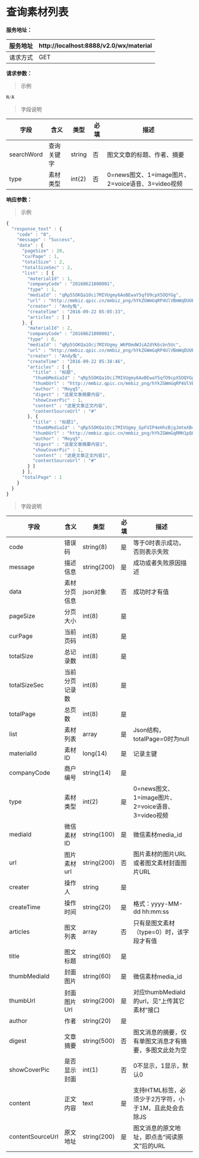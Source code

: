 # 查询素材列表

**服务地址：**

| 服务地址 | http:\/\/localhost:8888\/v2.0\/wx\/material |
| --- | --- |
| 请求方式 | GET |

**请求参数：**

> 示例

```js
N/A
```

> 字段说明

| **字段** | **含义** | **类型** | **必填** | **描述** |
| --- | --- | --- | --- | --- |
| searchWord | 查询关键字 | string | 否 | 图文文章的标题、作者、摘要 |
| type | 素材类型 | int(2) | 否 | 0=news图文、1=image图片、2=voice语音、3=video视频 |

**响应参数：**

> 示例

```js
{
  "response_text" : {
    "code" : "0",
    "message" : "Success",
    "data" : {
      "pageSize" : 20,
      "curPage" : 1,
      "totalSize" : 2,
      "totalSizeSec" : 2,
      "list" : [ {
        "materialId" : 1,
        "companyCode" : "20160621000001",
        "type" : 1,
        "mediaId" : "qRp5SOKQa1Oci7MIVUgmy6AoBEwaY5qfO9cpX5OQYGg",
        "url" : "http://mmbiz.qpic.cn/mmbiz_png/hYkZGWmGqRP4UlVBmWqDUUEEVeTvVhbxTvCAVBzDT3NSS3u8F000MqyBZGWHy0a1uT0us49NfReCcUiab57zribA/0?wx_fmt=png",
        "creater" : "Andy兔",
        "createTime" : "2016-09-22 05:05:33",
        "articles" : [ ]
      }, {
        "materialId" : 2,
        "companyCode" : "20160621000001",
        "type" : 0,
        "mediaId" : "qRp5SOKQa1Oci7MIVUgmy_W6POmdW3iAZdYK6cbn5Uc",
        "url" : "http://mmbiz.qpic.cn/mmbiz_png/hYkZGWmGqRP4UlVBmWqDUUEEVeTvVhbxTvCAVBzDT3NSS3u8F000MqyBZGWHy0a1uT0us49NfReCcUiab57zribA/0?wx_fmt=png",
        "creater" : "Andy兔",
        "createTime" : "2016-09-22 05:38:46",
        "articles" : [ {
          "title" : "标题",
          "thumbMediaId" : "qRp5SOKQa1Oci7MIVUgmy6AoBEwaY5qfO9cpX5OQYGg",
          "thumbUrl" : "http://mmbiz.qpic.cn/mmbiz_png/hYkZGWmGqRP4UlVBmWqDUUEEVeTvVhbxTvCAVBzDT3NSS3u8F000MqyBZGWHy0a1uT0us49NfReCcUiab57zribA/0?wx_fmt=png",
          "author" : "Moyq5",
          "digest" : "这是文章摘要内容",
          "showCoverPic" : 1,
          "content" : "这是文章正文内容",
          "contentSourceUrl" : "#"
        }, {
          "title" : "标题1",
          "thumbMediaId" : "qRp5SOKQa1Oci7MIVUgmy_GpFUIP4eHhzBjgJmteXB4",
          "thumbUrl" : "http://mmbiz.qpic.cn/mmbiz_png/hYkZGWmGqRMH1pQ0QPVhVXMYJbvpAg1kZ9vCAK4HUZcnfOHBWAApbquvLDiafBHREaBPJV8dE7RyACkyvjzjW1Q/0?wx_fmt=png",
          "author" : "Moyq5",
          "digest" : "这是文章摘要内容1",
          "showCoverPic" : 1,
          "content" : "这是文章正文内容1",
          "contentSourceUrl" : "#"
        } ]
      } ],
      "totalPage" : 1
    }
  }
}
```

> 字段说明

| **字段** | **含义** | **类型** | **必填** | **描述** |
| --- | --- | --- | --- | --- |
| code | 错误码 | string\(8\) | 是 | 等于0时表示成功，否则表示失败 |
| message | 描述信息 | string\(200\) | 是 | 成功或者失败原因描述 |
| data | 素材分页信息 | json对象 | 否 | 成功时才有值 |
| pageSize | 分页大小 | int\(8\) | 是 |  |
| curPage | 当前页码 | int\(8\) | 是 |  |
| totalSize | 总记录数 | int\(8\) | 是 |  |
| totalSizeSec | 当前分页记录数 | int\(8\) | 是 |  |
| totalPage | 总页数 | int\(8\) | 是 |  |
| list | 素材列表 | array | 是 | Json结构，totalPage=0时为null |
| materialId | 素材ID | long\(14\) | 是 | 记录主键 |
| companyCode | 商户编号 | string\(14\) | 是 |  |
| type | 素材类型 | int\(2\) | 是 | 0=news图文、1=image图片、2=voice语音、3=video视频 |
| mediaId | 微信素材ID | string\(100\) | 是 | 微信素材media\_id |
| url | 图片素材url | string\(200\) | 否 | 图片素材的图片URL或者图文素材封面图片URL |
| creater | 操作人 | string | 是 |  |
| createTime | 操作时间 | string\(20\) | 是 | 格式：yyyy-MM-dd hh:mm:ss |
| articles | 图文列表 | array | 否 | 只有是图文素材（type=0）时，该字段才有值 |
| title | 图文标题 | string\(60\) | 是 |  |
| thumbMediaId | 封面图片 | string\(60\) | 是 | 微信素材media_id |
| thumbUrl | 封面图片Url | string\(200\) | 是 | 对应thumbMediaId的url，见“上传其它素材”接口 |
| author | 作者 | string\(20\) | 是 |  |
| digest | 文章摘要 | string\(500\) | 否 | 图文消息的摘要，仅有单图文消息才有摘要，多图文此处为空 |
| showCoverPic | 是否显示封面 | int\(1\) | 否 | 0不显示，1显示，默认0 |
| content | 正文内容 | text | 是 | 支持HTML标签，必须少于2万字符，小于1M，且此处会去除JS |
| contentSourceUrl | 原文地址 | string\(200\) | 是 | 图文消息的原文地址，即点击“阅读原文”后的URL |


